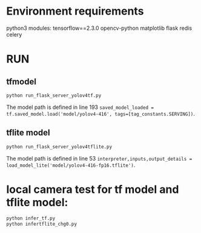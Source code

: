 # Environment requirements

python3 modules:
tensorflow==2.3.0
opencv-python
matplotlib
flask
redis
celery

# RUN

## tfmodel

```python
python run_flask_server_yolov4tf.py
```

The model path is defined in line 193 ``saved_model_loaded = tf.saved_model.load('model/yolov4-416', tags=[tag_constants.SERVING])``.

## tflite model

```python
python run_flask_server_yolov4tflite.py
```

The model path is defined in line 53 ``interpreter,inputs,output_details = load_model_lite('model/yolov4-416-fp16.tflite')``.

# local camera test for tf model and tflite model:
```python
python infer_tf.py
python infertflite_chg0.py
```















